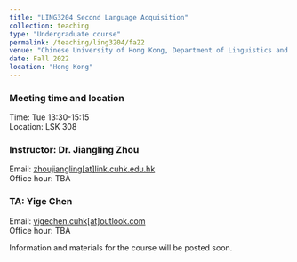 ```yaml
---
title: "LING3204 Second Language Acquisition"
collection: teaching
type: "Undergraduate course"
permalink: /teaching/ling3204/fa22
venue: "Chinese University of Hong Kong, Department of Linguistics and Modern Languages"
date: Fall 2022
location: "Hong Kong"
---
```


### Meeting time and location
Time: Tue 13:30-15:15 \
Location: LSK 308

### Instructor: Dr. Jiangling Zhou
Email: [zhoujiangling\[at\]link.cuhk.edu.hk](mailto:zhoujiangling@link.cuhk.edu.hk) \
Office hour: TBA 

### TA: Yige Chen
Email: [yigechen.cuhk\[at\]outlook.com](mailto:yigechen.cuhk@outlook.com) \
Office hour: TBA 

Information and materials for the course will be posted soon. 

<!--
Heading 1
======

Heading 2
======

Heading 3
======
-->
